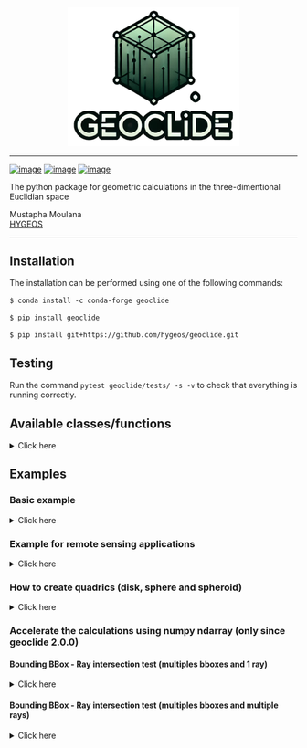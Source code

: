 <p align="center">
<img src="https://raw.githubusercontent.com/hygeos/geoclide/refs/heads/main/geoclide/img/geoclide_logo.png" width="300">
</p>

------------------------------------------------

[![image](https://img.shields.io/pypi/v/geoclide.svg)](https://pypi.python.org/pypi/geoclide)
[![image](https://img.shields.io/conda/vn/conda-forge/geoclide.svg)](https://anaconda.org/conda-forge/geoclide)
[![image](https://pepy.tech/badge/geoclide)](https://pepy.tech/project/geoclide)

The python package for geometric calculations in the three-dimentional Euclidian space

Mustapha Moulana  
[HYGEOS](https://hygeos.com/en/)

-----------------------------------------

## Installation
The installation can be performed using one of the following commands:
```shell
$ conda install -c conda-forge geoclide
```
```shell
$ pip install geoclide
```
```shell
$ pip install git+https://github.com/hygeos/geoclide.git
```

## Testing
Run the command `pytest geoclide/tests/ -s -v` to check that everything is running correctly.

## Available classes/functions
<details>
  <summary>Click here</summary>

  | Class/Function | Type | Description |
  | -------------- | ---- | ----------- |
  | `Vector`| Class | vector with x, y and z components |
  | `Point` | Class | point with x, y and z components |
  | `Normal` | Class | normal with x, y and z components |
  | `Ray` | Class | the ray: r(t) = o + t*d, with 'o' a Point, 'd' a vector and t ∈ [0,inf[ |
  | `BBox` | Class | bounding box |
  | `Sphere` | Class | sphere object. It can be a partial sphere|
  | `Spheroid` | Class | spheroid object (oblate or prolate) |
  | `Disk` | Class | disk object. It can be a partial disk or an annulus/partial annulus |
  | `Triangle` | Class | triangle object |
  | `TriangleMesh` | Class | triangle mesh object |
  | `Transform` | Class | transformation to translate and/or rotate every objects except a BBox |
  | `calc_intersection` | Function | intersection test between a shape and a ray and returns dataset |
  | `get_common_vertices` | Function | gives the vertices of BBox b1 which are common to another BBox b2 |
  | `get_common_face` | Function | same as `get_common_vertices` but with faces |
  | `dot` | Function | dot product (only vector or normal) |
  | `cross` | Function | cross product (only vector or normal) |
  | `normalize` | Function | normalize a vector/normal |
  | `coordinate_system` | Function | from a vector v1 compute vectors v2 and v3 such that v1, v2 and v3 are unit vectors of an orthogonal coordinate system |
  | `distance` | Function | compute the distance between 2 points |
  | `face_forward` | Function | ensure a vector/normal is in the same hemipherical direction than another given vector/normal |
  | `vmax` | Function | largest component value of the vector/point/normal |
  | `vmin` | Function | smallest component value of the vector/point/normal |
  | `vargmax` | Function | index of the vector/point/normal component with the largest value |
  | `vargmin` | Function | index of the vector/point/normal component with the smallest value |
  | `vabs` | Function | absolute value of each components of the vector/point/normal |
  | `permute` | Function | permutes the vector/point/normal values according to the given indices |
  | `clamp` | Function | clamp a value into the range [val_min, val_max] |
  | `quadratic` | Function | resolve the quadratic polynomial: ax**2 + bx + c |
  | `gamma_f32` | Function | gamma function from pbrt v3 |
  | `gamma_f64` | Function | gamma function from pbrt v3 but in double precision |
  | `get_inverse_tf` | Function | get the inverse transform from a another transform |
  | `get_translate_tf` | Function | get the translate transfrom from a given vector |
  | `get_scale_tf` | Function | get scale transform giving factors in x, y and z |
  | `get_rotateX_tf` | Function | get the rotate (around x axis) transform from scalar in degrees |
  | `get_rotateY_tf` | Function | get the rotate (around y axis) transform from scalar in degrees |
  | `get_rotateZ_tf` | Function | get the rotate (around z axis) transform from scalar in degrees |
  | `get_rotate_tf` | Function | get the rotate transform around a given vector/normal |
  | `ang2vec` | Function | convert a direction described by 2 angles into a direction described by a vector |
  | `vec2ang` | Function | convert a direction described by a vector into a direction described by 2 angles |
  | `create_sphere_trianglemesh` | Function | create a sphere / partial sphere triangleMesh |
  | `create_disk_trianglemesh` | Function | create a disk / partial disk / annulus / partial annulus triangleMesh |
  | `read_trianglemesh` | Function | read mesh file (gcnc, stl, obj, ...) and convert it to a TriangleMesh class object |

</details>


## Examples

### Basic example
<details>
  <summary>Click here</summary>

  Create a point and a Vector
  ```python
  >>> import geoclide as gc
  >>> import numpy as np
  >>> 
  >>> p1 = gc.Point(0., 0., 0.) # create a point
  >>> v1 = gc.normalize(gc.Vector(0.5, 0.5, 0.1)) # create a vector and normalize it
  >>> p1, v1
  (Point(0.0, 0.0, 0.0), Vector(0.7001400420140049, 0.7001400420140049, 0.140028008402801))
  >>> v1.length()
  1.0
  ```

  With a point and a vector we can create a ray
  ```python
  >>> r1 = gc.Ray(o=p1, d=v1)
  >>> r1
  (0.0, 0.0, 0.0) + t*(0.7001400420140049, 0.7001400420140049, 0.140028008402801) with t ∈ [0,inf[
  ```

  Create a simple triangle mesh composed of 2 triangles
  ```python
  >>> v0 = np.array([-5, -5, 0.])
  >>> v1 = np.array([5, -5, 0.])
  >>> v2 = np.array([-5, 5, 0.])
  >>> v3 = np.array([5, 5, 0.])
  >>> vertices = np.array([v0, v1, v2, v3])
  >>> f0 = np.array([0, 1, 2]) # the vertices indices of triangle 0 / face 0
  >>> f1 = np.array([2, 3, 1]) # the vertices indices of triangle 1 / face 1
  >>> faces = np.array([f0, f1])
  >>> # We can create a transformation to translate and rotate it
  >>> translate = gc.get_translate_tf(gc.Vector(2.5, 0., 0.)) # translation of 2.5 in x axis
  >>> rotate = gc.get_rotateY_tf(-90.) # rotation of -90 degrees around the y axis
  >>> oTw = translate*rotate # object to world transformation to apply to the triangle mesh
  >>> tri_mesh = gc.TriangleMesh(vertices, faces, oTw=oTw) # create the triangle mesh
  >>> ds = gc.calc_intersection(tri_mesh, r1) # see if the ray r1 intersect the triangle mesh
  >>> ds
  <xarray.Dataset> Size: 865B
  Dimensions:          (xyz: 3, nvertices: 4, ntriangles: 2, p0p1p2: 3, dim_0: 4,
                        dim_1: 4)
  Coordinates:
    * xyz              (xyz) int64 24B 0 1 2
  Dimensions without coordinates: nvertices, ntriangles, p0p1p2, dim_0, dim_1
  Data variables: (12/18)
      o                (xyz) float64 24B 0.0 0.0 0.0
      d                (xyz) float64 24B 0.7001 0.7001 0.14
      mint             int64 8B 0
      maxt             float64 8B inf
      is_intersection  bool 1B True
      thit             float64 8B 3.571
      ...               ...
      vertices         (nvertices, xyz) float64 96B -5.0 -5.0 0.0 ... 5.0 5.0 0.0
      faces            (ntriangles, p0p1p2) int64 48B 0 1 2 2 3 1
      wTo_m            (dim_0, dim_1) float64 128B 6.123e-17 0.0 1.0 ... 0.0 1.0
      wTo_mInv         (dim_0, dim_1) float64 128B 6.123e-17 0.0 -1.0 ... 0.0 1.0
      oTw_m            (dim_0, dim_1) float64 128B 6.123e-17 0.0 -1.0 ... 0.0 1.0
      oTw_mInv         (dim_0, dim_1) float64 128B 6.123e-17 0.0 1.0 ... 0.0 1.0
  Attributes:
      shape:       TriangleMesh
      date:        2025-03-02
      version:     2.0.0
      ntriangles:  2
      nvertices:   4
  ```

  We can access the details of each variable. Bellow an example with the variable 'phit'.
  ```python
  >>> ds['phit']
  <xarray.DataArray 'phit' (xyz: 3)> Size: 24B
  array([2.5, 2.5, 0.5])
  Coordinates:
    * xyz      (xyz) int64 24B 0 1 2
  Attributes:
      type:         Point
      description:  the x, y and z components of the intersection point
  ```
</details>

### Example for remote sensing applications
<details>
  <summary>Click here</summary>


  ```python
  import geoclide as gc
  import math

  # Find satellite x an y positions knowing its altitude and its viewing zenith and azimuth angles
  vza = 45. # viewing zenith angle in degrees
  vaa = 45. # viewing azimuth angle in degrees
  sat_altitude = 700.  # satellite altitude in kilometers
  origin = gc.Point(0., 0., 0.) # origin is the viewer seeing the satellite
  # The vaa start from north going clockwise.
  # Let's assume that in our coordinate system the x axis is in the north direction
  # Then theta (zenith) angle = vza and phi (azimuth) angle = -vaa
  theta = vza
  phi = -vaa

  # Get the vector from ground to the satellite
  dir_to_sat = gc.ang2vec(theta=theta, phi=phi)
  ray = gc.Ray(o=origin, d=dir_to_sat) # create the ray, starting from origin going in dir_to_sat direction

  # Here without considering the sphericity of the earth
  b1 = gc.BBox(p1=gc.Point(-math.inf, -math.inf, 0.), p2=gc.Point(math.inf, math.inf, sat_altitude))
  ds_pp = gc.calc_intersection(b1, ray) # return an xarray dataset

  # Here with the consideration of the sphericity of the earth
  earth_radius = 6378. # the equatorial earth radius in kilometers
  oTw = gc.get_translate_tf(gc.Vector(0., 0., -earth_radius))
  sphere_sat_alti = gc.Sphere(radius=earth_radius+sat_altitude, oTw=oTw)  # apply oTw to move the sphere center to earth center
  ds_sp = gc.calc_intersection(sphere_sat_alti, ray) # return an xarray dataset

  print ("Satellite position (pp case) :", ds_pp['phit'].values)
  print ("Satellite position (sp case) ", ds_sp['phit'].values)
  ```
  ```bash
  Satellite position (pp case) : [ 494.97474683 -494.97474683  700.        ]
  Satellite position (sp case)  [ 472.61058011 -472.61058011  668.37229212]
  ```
</details>


### How to create quadrics (disk, sphere and spheroid)

<details>
  <summary>Click here</summary>

  #### disk, annulus and partial annulus

  ```python

  >>> import geoclide as gc
  >>> disk = gc.Disk(radius=1.)
  >>> disk.plot(color='green', edgecolor='k')
  >>> annulus = gc.Disk(radius=1., inner_radius=0.5)
  >>> annulus.plot(color='green', edgecolor='k')
  >>> partial_annulus = gc.Disk(radius=1., inner_radius=0.5, phimax=270)
  >>> partial_annulus.plot(color='green', edgecolor='k')
  ```

  <p align="center">
  <img src="https://raw.githubusercontent.com/hygeos/geoclide/refs/heads/main/geoclide/img/disk.png" width="250">
  <img src="https://raw.githubusercontent.com/hygeos/geoclide/refs/heads/main/geoclide/img/annulus.png" width="250">
  <img src="https://raw.githubusercontent.com/hygeos/geoclide/refs/heads/main/geoclide/img/partial_annulus.png" width="250">
  </p>


  #### sphere and partial spheres

  ```python
  >>> import geoclide as gc
  >>> sphere = gc.Sphere(radius=1.)
  >>> sphere.plot(color='blue', edgecolor='k')
  >>> partial_sphere1 = gc.Sphere(radius=1., zmax=0.5)
  >>> partial_sphere1.plot(color='blue', edgecolor='k')
  >>> partial_sphere2 = gc.Sphere(radius=1., zmax=0.5, phimax=180.)
  >>> partial_sphere2.plot(color='blue', edgecolor='k')
  ```
  <p align="center">
  <img src="https://raw.githubusercontent.com/hygeos/geoclide/refs/heads/main/geoclide/img/sphere.png" width="250">
  <img src="https://raw.githubusercontent.com/hygeos/geoclide/refs/heads/main/geoclide/img/sphere_partial1.png" width="250">
  <img src="https://raw.githubusercontent.com/hygeos/geoclide/refs/heads/main/geoclide/img/sphere_partial2.png" width="250">
  </p>


  #### spheroid (prolate and oblate)

  ```python
  >>> import geoclide as gc
  >>> prolate = gc.Spheroid(radius_xy=1, radius_z=3)
  >>> prolate.plot(color='red', edgecolor='k')
  >>> oblate = gc.Spheroid(radius_xy=1, radius_z=0.8)
  >>> oblate.plot(color='cyan', edgecolor='k')
  ```
  <p align="center">
  <img src="https://raw.githubusercontent.com/hygeos/geoclide/refs/heads/main/geoclide/img/prolate.png" width="250">
  <img src="https://raw.githubusercontent.com/hygeos/geoclide/refs/heads/main/geoclide/img/oblate.png" width="250">
  </p>
</details>

### Accelerate the calculations using numpy ndarray (only since geoclide 2.0.0)

#### Bounding BBox - Ray intersection test (multiples bboxes and 1 ray)
<details>
  <summary>Click here</summary>

  Here we create 1000000 bounding boxes and 1 ray
  ```python
  import numpy as np
  import geoclide as gc
  from time import process_time
  nx = 100
  ny = 100
  nz = 100
  x = np.linspace(0., nx-1, nx, np.float64)
  y = np.linspace(0., ny-1, ny, np.float64)
  z = np.linspace(0., nz-1, nz, np.float64)
  x_, y_, z_ = np.meshgrid(x,y,z, indexing='ij')
  pmin_arr = np.vstack((x_.ravel(), y_.ravel(), z_.ravel())).T
  x = np.linspace(1., nx, nx, np.float64)
  y = np.linspace(1., ny, ny, np.float64)
  z = np.linspace(1., nz, nz, np.float64)
  x_, y_, z_ = np.meshgrid(x,y,z, indexing='ij')
  pmax_arr = np.vstack((x_.ravel(), y_.ravel(), z_.ravel())).T
  r0 = gc.Ray(gc.Point(-2., 0., 0.25), gc.normalize(gc.Vector(1, 0., 0.5)))

  # Test intersection tests using a loop
  start = process_time()
  nboxes = pmin_arr.shape[0]
  t0_ = np.zeros(nboxes, dtype=np.float64)
  t1_ = np.zeros_like(t0_)
  is_int_ = np.full(nboxes, False, dtype=bool)
  for ib in range (0, nboxes):
      bi = gc.BBox(gc.Point(pmin_arr[ib,:]), gc.Point(pmax_arr[ib,:]))
      t0_[ib], t1_[ib], is_int_[ib] = bi.intersect(r0, ds_output=False)
  end = process_time()
  print("elapsed time (s) using loop: ", end - start)

  #Test intersection tests using ndarray calculations
  start = process_time()
  pmin = gc.Point(pmin_arr)
  pmax = gc.Point(pmax_arr)
  b_set = gc.BBox(pmin, pmax)
  t0, t1, is_int1 = b_set.intersect(r0, ds_output=False)
  end = process_time()
  print("elapsed time (s) using numpy: ", end - start)
  ```
  ``` bash
  elapsed time (s) using loop:  7.527952158
  elapsed time (s) using numpy:  0.06523970699999992
  ```
  
  In this example, we are approximately 115 times faster by using numpy ndarray calculations.
  </details>

  #### Bounding BBox - Ray intersection test (multiples bboxes and multiple rays)
  <details>
  <summary>Click here</summary>

  We create 10000 bounding boxes and 10000 rays
  ```python
  import numpy as np
  import geoclide as gc
  from time import process_time
  nx = 100
  ny = 100
  nz = 1
  x = np.linspace(0., nx-1, nx, np.float64)
  y = np.linspace(0., ny-1, ny, np.float64)
  z = np.linspace(0., nz-1, nz, np.float64)
  x_, y_, z_ = np.meshgrid(x,y,z, indexing='ij')
  pmin_arr = np.vstack((x_.ravel(), y_.ravel(), z_.ravel())).T
  x = np.linspace(1., nx, nx, np.float64)
  y = np.linspace(1., ny, ny, np.float64)
  z = np.linspace(1., nz, nz, np.float64)
  x_, y_, z_ = np.meshgrid(x,y,z, indexing='ij')
  pmax_arr = np.vstack((x_.ravel(), y_.ravel(), z_.ravel())).T
  nboxes = pmin_arr.shape[0]
  x_, y_, z_ = np.meshgrid(np.linspace(0.5, nx-0.5, nx, np.float64),
                          np.linspace(0.5, ny-0.5, ny, np.float64),
                          nz+1, indexing='ij')

  o_set_arr = np.vstack((x_.ravel(), y_.ravel(), z_.ravel())).T
  nrays = o_set_arr.shape[0]
  d_set_arr = np.zeros_like(o_set_arr)
  d_set_arr[:,0] = 0.
  d_set_arr[:,1] = 0.
  d_set_arr[:,2] = -1.
  o_set = gc.Point(o_set_arr)
  d_set = gc.Vector(d_set_arr)

  # === Case 1: for each ray, perform intersection test with all the bounding boxes
  # The tests using loops
  start = process_time()
  t0_ = np.zeros((nboxes, nrays), dtype=np.float64)
  t1_ = np.zeros_like(t0_)
  is_int_ = np.full((nboxes,nrays), False, dtype=bool)
  list_rays = []
  for ir in range(0, nrays):
    list_rays.append(gc.Ray(gc.Point(o_set_arr[ir,:]),
                            gc.normalize(gc.Vector(d_set_arr[ir,:]))))
  for ib in range (0, nboxes):
    bi = gc.BBox(gc.Point(pmin_arr[ib,:]), gc.Point(pmax_arr[ib,:]))
    for ir in range(0, nrays):
        t0_[ib,ir], t1_[ib,ir], is_int_[ib,ir] = bi.intersect(list_rays[ir], ds_output=False)
  end = process_time()
  print("case 1 - elapsed time (s) using loops:", end-start)

  # The tests using numpy calculations
  start = process_time()
  r_set = gc.Ray(o_set, d_set)
  pmin = gc.Point(pmin_arr)
  pmax = gc.Point(pmax_arr)
  b_set = gc.BBox(pmin, pmax)
  t0, t1, is_int1 = b_set.intersect(r_set, ds_output=False)
  end = process_time()
  time_fast = end-start
  print("case 1 - elapsed time (s) using numpy:", end-start)

  # === Case 2: perform intersection test only between ray(i) and bbox(i) i.e. diagonal calculations
  # The tests using lo
  start = process_time()
  t0_ = np.zeros((nboxes), dtype=np.float64)
  t1_ = np.zeros_like(t0_)
  is_int_ = np.full((nboxes), False, dtype=bool)
  list_rays = []
  for ib in range(0, nboxes):
      bi = gc.BBox(gc.Point(pmin_arr[ib,:]), gc.Point(pmax_arr[ib,:]))
      ri = gc.Ray(gc.Point(o_set_arr[ib,:]), gc.Vector(d_set_arr[ib,:]))
      t0_[ib], t1_[ib], is_int_[ib] = bi.intersect(ri, ds_output=False)
  end = process_time()
  print("case 2 - elapsed time (s) using loops:", end-start)

  # The tests using numpy calculations
  start = process_time()
  r_set = gc.Ray(o_set, d_set)
  pmin = gc.Point(pmin_arr)
  pmax = gc.Point(pmax_arr)
  b_set = gc.BBox(pmin, pmax)
  t0, t1, is_int1 = b_set.intersect(r_set, diag_calc=True, ds_output=False)
  end = process_time()
  print("case 2 - elapsed time (s) using numpy:", end-start)
  ```
  ``` bash
  case 1 - elapsed time (s) using loop: 201.16944833099998
  case 1 - elapsed time (s) using numpy: 3.383698623000015
  case 2 - elapsed time (s) using loop: 0.10501369499999669
  case 2 - elapsed time (s) using numpy: 0.04252339900000379
  ```
</details>

